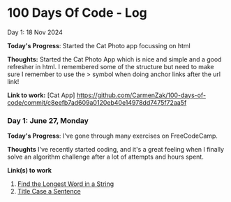 # 100 Days Of Code - Log

Day 1: 18 Nov 2024
<!-- ##### (delete me or comment me out) -->

**Today's Progress**: Started the Cat Photo app focussing on html

**Thoughts:** Started the Cat Photo App which is nice and simple and a good refresher in html. I remembered some of the structure but need to make sure I remember to use the > symbol when doing anchor links after the url link! 

**Link to work:** [Cat App] https://github.com/CarmenZak/100-days-of-code/commit/c8eefb7ad609a0120eb40e14978dd7475f72aa5f 

<!-- ### Day 0: February 30, 2016 (Example 2)
##### (delete me or comment me out)

**Today's Progress**: Fixed CSS, worked on canvas functionality for the app.

**Thoughts**: I really struggled with CSS, but, overall, I feel like I am slowly getting better at it. Canvas is still new for me, but I managed to figure out some basic functionality.

**Link(s) to work**: [Calculator App](http://www.example.com) -->


### Day 1: June 27, Monday

**Today's Progress**: I've gone through many exercises on FreeCodeCamp.

**Thoughts** I've recently started coding, and it's a great feeling when I finally solve an algorithm challenge after a lot of attempts and hours spent.

**Link(s) to work**
1. [Find the Longest Word in a String](https://www.freecodecamp.com/challenges/find-the-longest-word-in-a-string)
2. [Title Case a Sentence](https://www.freecodecamp.com/challenges/title-case-a-sentence)
